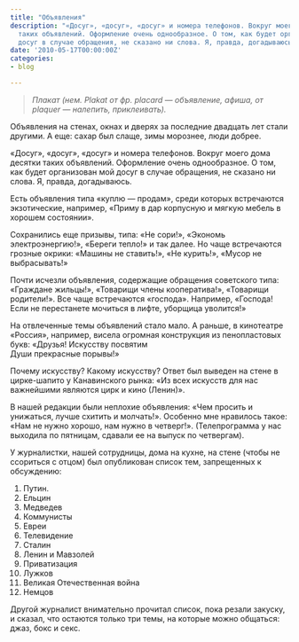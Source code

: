 ```yaml
---
title: "Объявления"
description: "«Досуг», «досуг», «досуг» и номера телефонов. Вокруг моего дома десятки
  таких объявлений. Оформление очень однообразное. О том, как будет организован мой
  досуг в случае обращения, не сказано ни слова. Я, правда, догадываюсь."
date: '2010-05-17T00:00:00Z'
categories:
- blog

---
```

> *Плакат (нем. Plakat от фр. placard — объявление, афиша, от plaquer — налепить, приклеивать).*

Объявления на стенах, окнах и дверях за последние двадцать лет стали другими.
А еще: сахар был слаще, зимы морознее, люди добрее.

«Досуг», «досуг», «досуг» и номера телефонов. Вокруг моего дома десятки таких объявлений. Оформление очень однообразное. О том, как будет организован мой досуг в случае обращения, не сказано ни слова. Я, правда, догадываюсь. 

Есть объявления типа «куплю —&nbsp;продам», среди которых встречаются экзотические, например, «Приму в дар корпусную и мягкую мебель в хорошем состоянии».  

Сохранились еще призывы, типа: «Не сори!», «Экономь электроэнергию!», «Береги тепло!» и так далее. Но чаще встречаются грозные окрики: «Машины не ставить!», «Не курить!», «Мусор не выбрасывать!»

Почти исчезли объявления, содержащие обращения советского типа: «Граждане жильцы!», «Товарищи члены кооператива!», «Товарищи родители!». Все чаще встречаются «господа». Например, «Господа! Если не перестанете мочиться в лифте, уборщица уволится!»

На отвлеченные темы объявлений стало мало. А раньше, в кинотеатре «Россия», например, висела огромная конструкция из пенопластовых букв: 
«Друзья! Искусству посвятим <br />
Души прекрасные порывы!» <br />

Почему искусству? Какому искусству? Ответ был выведен на стене в цирке-шапито у Канавинского рынка: «Из всех искусств для нас важнейшими являются цирк и кино (Ленин)».

В нашей редакции были неплохие объявления: «Чем просить и унижаться, лучше схитить и молчать!». Особенно мне нравилось такое: «Нам не нужно хорошо, нам нужно в четверг!». (Телепрограмма у нас выходила по пятницам, сдавали ее на выпуск по четвергам).  

У журналистки, нашей сотрудницы, дома на кухне, на стене (чтобы не ссориться с отцом) был опубликован список тем, запрещенных к обсуждению:
1. Путин.<br />
2. Ельцин <br />
3. Медведев<br />
4. Коммунисты<br />
5. Евреи<br />
6. Телевидение<br />
7. Сталин<br />
8. Ленин и Мавзолей<br />
9. Приватизация<br />
10. Лужков<br />
11. Великая Отечественная война<br />
12. Немцов<br />

Другой журналист внимательно прочитал список, пока резали закуску, и сказал, что остаются только три темы, на которые можно общаться: джаз, бокс и секс. 


